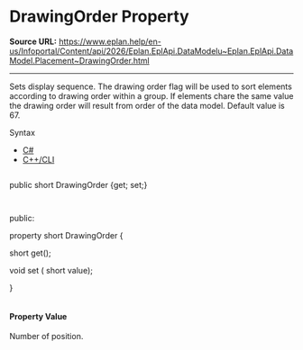# DrawingOrder Property

**Source URL:** https://www.eplan.help/en-us/Infoportal/Content/api/2026/Eplan.EplApi.DataModelu~Eplan.EplApi.DataModel.Placement~DrawingOrder.html

---

Sets display sequence. The drawing order flag will be used to sort elements according to drawing order within a group. If elements chare the same value the drawing order will result from order of the data model. Default value is 67.

Syntax

- [C#](#i-syntax-CS)
- [C++/CLI](#i-syntax-CPP2005)

```
```
public short DrawingOrder {get; set;}
```
```

```
```
public:

property short DrawingOrder {

   short get();

   void set (    short value);

}
```
```

#### Property Value

Number of position.
